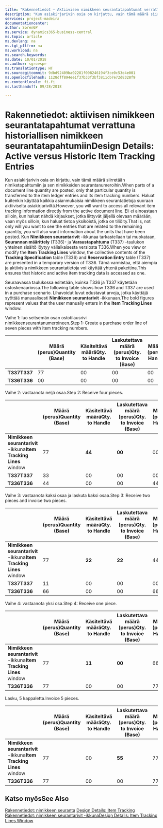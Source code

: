 ```yaml
---
title: "Rakennetiedot – Aktiivisen nimikkeen seurantatapahtumat verrattuna historiallisen nimikkeen seurantatapahtumiin | Microsoft Docs"
description: "Kun asiakirjarivin osia on kirjattu, vain tämä määrä siirretään nimiketapahtumiin ja sen nimikkeiden seurantanumeroihin. Haluat kuitenkin käyttää kaikkia asianmukaisia nimikkeen seurantatietoja suoraan aktiiviselta asiakirjariviltä. Eli ei ainoastaan silloin, kun haluat nähdä kirjaukset, jotka liittyvät jäljellä olevaan määrään, vaan myös silloin, kun haluat tietoa yksiköistä, jotka on tiliöity. Kun **Nimikkeen seurantarivit** -ikkunaa tarkastellaan tai muokataan, **Seurannan määrittely** (T336)- ja **Varaustapahtuma** (T337) -taulukon yhteinen sisältö löytyy väliaikaisesta versiosta T336. Tämä varmistaa, että aiempia ja aktiivisia nimikkeen seurantatietoja voi käyttää yhtenä pakettina."
services: project-madeira
documentationcenter: 
author: SorenGP
ms.service: dynamics365-business-central
ms.topic: article
ms.devlang: na
ms.tgt_pltfrm: na
ms.workload: na
ms.search.keywords: 
ms.date: 10/01/2018
ms.author: sgroespe
ms.translationtype: HT
ms.sourcegitcommit: 9dbd92409ba02281f008246194f3ce0c53e4e001
ms.openlocfilehash: 1128dff894ee1f37b33f3bf3811cb7e72d8328f9
ms.contentlocale: fi-fi
ms.lasthandoff: 09/28/2018

---
```

# <a name="design-details-active-versus-historic-item-tracking-entries"></a><span data-ttu-id="67045-107">Rakennetiedot: aktiivisen nimikkeen seurantatapahtumat verrattuna historiallisen nimikkeen seurantatapahtumiin</span><span class="sxs-lookup"><span data-stu-id="67045-107">Design Details: Active versus Historic Item Tracking Entries</span></span>
<span data-ttu-id="67045-108">Kun asiakirjarivin osia on kirjattu, vain tämä määrä siirretään nimiketapahtumiin ja sen nimikkeiden seurantanumeroihin.</span><span class="sxs-lookup"><span data-stu-id="67045-108">When parts of a document line quantity are posted, only that particular quantity is transferred to the item ledger entries and its item tracking numbers.</span></span> <span data-ttu-id="67045-109">Haluat kuitenkin käyttää kaikkia asianmukaisia nimikkeen seurantatietoja suoraan aktiiviselta asiakirjariviltä.</span><span class="sxs-lookup"><span data-stu-id="67045-109">However, you will want to access all relevant item tracking information directly from the active document line.</span></span> <span data-ttu-id="67045-110">Eli ei ainoastaan silloin, kun haluat nähdä kirjaukset, jotka liittyvät jäljellä olevaan määrään, vaan myös silloin, kun haluat tietoa yksiköistä, jotka on tiliöity.</span><span class="sxs-lookup"><span data-stu-id="67045-110">That is, not only will you want to see the entries that are related to the remaining quantity, you will also want information about the units that have been posted.</span></span> <span data-ttu-id="67045-111">Kun **Nimikkeen seurantarivit** -ikkunaa tarkastellaan tai muokataan, **Seurannan määrittely** (T336)- ja **Varaustapahtuma** (T337) -taulukon yhteinen sisältö löytyy väliaikaisesta versiosta T336.</span><span class="sxs-lookup"><span data-stu-id="67045-111">When you view or modify the **Item Tracking Lines** window, the collective contents of the **Tracking Specification** table (T336) and **Reservation Entry** table (T337) are presented in a temporary version of T336.</span></span> <span data-ttu-id="67045-112">Tämä varmistaa, että aiempia ja aktiivisia nimikkeen seurantatietoja voi käyttää yhtenä pakettina.</span><span class="sxs-lookup"><span data-stu-id="67045-112">This ensures that historic and active item tracking data is accessed as one.</span></span>  

 <span data-ttu-id="67045-113">Seuraavassa taulukossa esitetään, kuinka T336 ja T337 käytetään ostoskenaariossa.</span><span class="sxs-lookup"><span data-stu-id="67045-113">The following table shows how T336 and T337 are used in a purchase scenario.</span></span> <span data-ttu-id="67045-114">Lihavoidut luvut edustavat arvoja, jotka käyttäjä syöttää manuaalisesti **Nimikkeen seurantarivit** -ikkunaan.</span><span class="sxs-lookup"><span data-stu-id="67045-114">The bold figures represent values that the user manually enters in the **Item Tracking Lines** window.</span></span>  

 <span data-ttu-id="67045-115">Vaihe 1: luo seitsemän osan ostotilausrivi nimikkeenseurantanumeroineen.</span><span class="sxs-lookup"><span data-stu-id="67045-115">Step 1: Create a purchase order line of seven pieces with item tracking numbers.</span></span>  

||<span data-ttu-id="67045-116">**Määrä (perus)**</span><span class="sxs-lookup"><span data-stu-id="67045-116">**Quantity (Base)**</span></span>|<span data-ttu-id="67045-117">**Käsiteltävä määrä**</span><span class="sxs-lookup"><span data-stu-id="67045-117">**Qty. to Handle**</span></span>|<span data-ttu-id="67045-118">**Laskutettava määrä (perus)**</span><span class="sxs-lookup"><span data-stu-id="67045-118">**Qty. to Invoice (Base)**</span></span>|<span data-ttu-id="67045-119">**Määrä käsitelty (perus)**</span><span class="sxs-lookup"><span data-stu-id="67045-119">**Quantity Handled (Base)**</span></span>|<span data-ttu-id="67045-120">**Määrä laskutettu (perus)**</span><span class="sxs-lookup"><span data-stu-id="67045-120">**Quantity Invoiced (Base)**</span></span>|  
|-|----------------------------------------------|--------------------------------------------|------------------------------------------------------|-------------------------------------------------------|--------------------------------------------------------|  
|<span data-ttu-id="67045-121">**T337**</span><span class="sxs-lookup"><span data-stu-id="67045-121">**T337**</span></span>|<span data-ttu-id="67045-122">7</span><span class="sxs-lookup"><span data-stu-id="67045-122">7</span></span>|<span data-ttu-id="67045-123">0</span><span class="sxs-lookup"><span data-stu-id="67045-123">0</span></span>|<span data-ttu-id="67045-124">0</span><span class="sxs-lookup"><span data-stu-id="67045-124">0</span></span>|<span data-ttu-id="67045-125">0</span><span class="sxs-lookup"><span data-stu-id="67045-125">0</span></span>|<span data-ttu-id="67045-126">0</span><span class="sxs-lookup"><span data-stu-id="67045-126">0</span></span>|  
|<span data-ttu-id="67045-127">**T336**</span><span class="sxs-lookup"><span data-stu-id="67045-127">**T336**</span></span>|<span data-ttu-id="67045-128">0</span><span class="sxs-lookup"><span data-stu-id="67045-128">0</span></span>|<span data-ttu-id="67045-129">0</span><span class="sxs-lookup"><span data-stu-id="67045-129">0</span></span>|<span data-ttu-id="67045-130">0</span><span class="sxs-lookup"><span data-stu-id="67045-130">0</span></span>|<span data-ttu-id="67045-131">0</span><span class="sxs-lookup"><span data-stu-id="67045-131">0</span></span>|<span data-ttu-id="67045-132">0</span><span class="sxs-lookup"><span data-stu-id="67045-132">0</span></span>|  

 <span data-ttu-id="67045-133">Vaihe 2: vastaanota neljä osaa.</span><span class="sxs-lookup"><span data-stu-id="67045-133">Step 2: Receive four pieces.</span></span>  

||<span data-ttu-id="67045-134">**Määrä (perus)**</span><span class="sxs-lookup"><span data-stu-id="67045-134">**Quantity (Base)**</span></span>|<span data-ttu-id="67045-135">**Käsiteltävä määrä**</span><span class="sxs-lookup"><span data-stu-id="67045-135">**Qty. to Handle**</span></span>|<span data-ttu-id="67045-136">**Laskutettava määrä (perus)**</span><span class="sxs-lookup"><span data-stu-id="67045-136">**Qty. to Invoice (Base)**</span></span>|<span data-ttu-id="67045-137">**Määrä käsitelty (perus)**</span><span class="sxs-lookup"><span data-stu-id="67045-137">**Quantity Handled (Base)**</span></span>|<span data-ttu-id="67045-138">**Määrä laskutettu (perus)**</span><span class="sxs-lookup"><span data-stu-id="67045-138">**Quantity Invoiced (Base)**</span></span>|  
|-|----------------------------------------------|--------------------------------------------|------------------------------------------------------|-------------------------------------------------------|--------------------------------------------------------|  
|<span data-ttu-id="67045-139">**Nimikkeen seurantarivit** -ikkuna</span><span class="sxs-lookup"><span data-stu-id="67045-139">**Item Tracking Lines** window</span></span>|<span data-ttu-id="67045-140">7</span><span class="sxs-lookup"><span data-stu-id="67045-140">7</span></span>|<span data-ttu-id="67045-141">**4**</span><span class="sxs-lookup"><span data-stu-id="67045-141">**4**</span></span>|<span data-ttu-id="67045-142">**0**</span><span class="sxs-lookup"><span data-stu-id="67045-142">**0**</span></span>|<span data-ttu-id="67045-143">0</span><span class="sxs-lookup"><span data-stu-id="67045-143">0</span></span>|<span data-ttu-id="67045-144">0</span><span class="sxs-lookup"><span data-stu-id="67045-144">0</span></span>|  
|<span data-ttu-id="67045-145">**T337**</span><span class="sxs-lookup"><span data-stu-id="67045-145">**T337**</span></span>|<span data-ttu-id="67045-146">3</span><span class="sxs-lookup"><span data-stu-id="67045-146">3</span></span>|<span data-ttu-id="67045-147">0</span><span class="sxs-lookup"><span data-stu-id="67045-147">0</span></span>|<span data-ttu-id="67045-148">0</span><span class="sxs-lookup"><span data-stu-id="67045-148">0</span></span>|<span data-ttu-id="67045-149">0</span><span class="sxs-lookup"><span data-stu-id="67045-149">0</span></span>|<span data-ttu-id="67045-150">0</span><span class="sxs-lookup"><span data-stu-id="67045-150">0</span></span>|  
|<span data-ttu-id="67045-151">**T336**</span><span class="sxs-lookup"><span data-stu-id="67045-151">**T336**</span></span>|<span data-ttu-id="67045-152">4</span><span class="sxs-lookup"><span data-stu-id="67045-152">4</span></span>|<span data-ttu-id="67045-153">0</span><span class="sxs-lookup"><span data-stu-id="67045-153">0</span></span>|<span data-ttu-id="67045-154">0</span><span class="sxs-lookup"><span data-stu-id="67045-154">0</span></span>|<span data-ttu-id="67045-155">4</span><span class="sxs-lookup"><span data-stu-id="67045-155">4</span></span>|<span data-ttu-id="67045-156">0</span><span class="sxs-lookup"><span data-stu-id="67045-156">0</span></span>|  

 <span data-ttu-id="67045-157">Vaihe 3: vastaanota kaksi osaa ja laskuta kaksi osaa.</span><span class="sxs-lookup"><span data-stu-id="67045-157">Step 3: Receive two pieces and invoice two pieces.</span></span>  

||<span data-ttu-id="67045-158">**Määrä (perus)**</span><span class="sxs-lookup"><span data-stu-id="67045-158">**Quantity (Base)**</span></span>|<span data-ttu-id="67045-159">**Käsiteltävä määrä**</span><span class="sxs-lookup"><span data-stu-id="67045-159">**Qty. to Handle**</span></span>|<span data-ttu-id="67045-160">**Laskutettava määrä (perus)**</span><span class="sxs-lookup"><span data-stu-id="67045-160">**Qty. to Invoice (Base)**</span></span>|<span data-ttu-id="67045-161">**Määrä käsitelty (perus)**</span><span class="sxs-lookup"><span data-stu-id="67045-161">**Quantity Handled (Base)**</span></span>|<span data-ttu-id="67045-162">**Määrä laskutettu (perus)**</span><span class="sxs-lookup"><span data-stu-id="67045-162">**Quantity Invoiced (Base)**</span></span>|  
|-|----------------------------------------------|--------------------------------------------|------------------------------------------------------|-------------------------------------------------------|--------------------------------------------------------|  
|<span data-ttu-id="67045-163">**Nimikkeen seurantarivit** -ikkuna</span><span class="sxs-lookup"><span data-stu-id="67045-163">**Item Tracking Lines** window</span></span>|<span data-ttu-id="67045-164">7</span><span class="sxs-lookup"><span data-stu-id="67045-164">7</span></span>|<span data-ttu-id="67045-165">**2**</span><span class="sxs-lookup"><span data-stu-id="67045-165">**2**</span></span>|<span data-ttu-id="67045-166">**2**</span><span class="sxs-lookup"><span data-stu-id="67045-166">**2**</span></span>|<span data-ttu-id="67045-167">4</span><span class="sxs-lookup"><span data-stu-id="67045-167">4</span></span>|<span data-ttu-id="67045-168">0</span><span class="sxs-lookup"><span data-stu-id="67045-168">0</span></span>|  
|<span data-ttu-id="67045-169">**T337**</span><span class="sxs-lookup"><span data-stu-id="67045-169">**T337**</span></span>|<span data-ttu-id="67045-170">1</span><span class="sxs-lookup"><span data-stu-id="67045-170">1</span></span>|<span data-ttu-id="67045-171">0</span><span class="sxs-lookup"><span data-stu-id="67045-171">0</span></span>|<span data-ttu-id="67045-172">0</span><span class="sxs-lookup"><span data-stu-id="67045-172">0</span></span>|<span data-ttu-id="67045-173">0</span><span class="sxs-lookup"><span data-stu-id="67045-173">0</span></span>|<span data-ttu-id="67045-174">0</span><span class="sxs-lookup"><span data-stu-id="67045-174">0</span></span>|  
|<span data-ttu-id="67045-175">**T336**</span><span class="sxs-lookup"><span data-stu-id="67045-175">**T336**</span></span>|<span data-ttu-id="67045-176">6</span><span class="sxs-lookup"><span data-stu-id="67045-176">6</span></span>|<span data-ttu-id="67045-177">0</span><span class="sxs-lookup"><span data-stu-id="67045-177">0</span></span>|<span data-ttu-id="67045-178">0</span><span class="sxs-lookup"><span data-stu-id="67045-178">0</span></span>|<span data-ttu-id="67045-179">6</span><span class="sxs-lookup"><span data-stu-id="67045-179">6</span></span>|<span data-ttu-id="67045-180">2</span><span class="sxs-lookup"><span data-stu-id="67045-180">2</span></span>|  

 <span data-ttu-id="67045-181">Vaihe 4: vastaanota yksi osa.</span><span class="sxs-lookup"><span data-stu-id="67045-181">Step 4: Receive one piece.</span></span>  

||<span data-ttu-id="67045-182">**Määrä (perus)**</span><span class="sxs-lookup"><span data-stu-id="67045-182">**Quantity (Base)**</span></span>|<span data-ttu-id="67045-183">**Käsiteltävä määrä**</span><span class="sxs-lookup"><span data-stu-id="67045-183">**Qty. to Handle**</span></span>|<span data-ttu-id="67045-184">**Laskutettava määrä (perus)**</span><span class="sxs-lookup"><span data-stu-id="67045-184">**Qty. to Invoice (Base)**</span></span>|<span data-ttu-id="67045-185">**Määrä käsitelty (perus)**</span><span class="sxs-lookup"><span data-stu-id="67045-185">**Quantity Handled (Base)**</span></span>|<span data-ttu-id="67045-186">**Määrä laskutettu (perus)**</span><span class="sxs-lookup"><span data-stu-id="67045-186">**Quantity Invoiced (Base)**</span></span>|  
|-|----------------------------------------------|--------------------------------------------|------------------------------------------------------|-------------------------------------------------------|--------------------------------------------------------|  
|<span data-ttu-id="67045-187">**Nimikkeen seurantarivit** -ikkuna</span><span class="sxs-lookup"><span data-stu-id="67045-187">**Item Tracking Lines** window</span></span>|<span data-ttu-id="67045-188">7</span><span class="sxs-lookup"><span data-stu-id="67045-188">7</span></span>|<span data-ttu-id="67045-189">**1**</span><span class="sxs-lookup"><span data-stu-id="67045-189">**1**</span></span>|<span data-ttu-id="67045-190">**0**</span><span class="sxs-lookup"><span data-stu-id="67045-190">**0**</span></span>|<span data-ttu-id="67045-191">6</span><span class="sxs-lookup"><span data-stu-id="67045-191">6</span></span>|<span data-ttu-id="67045-192">2</span><span class="sxs-lookup"><span data-stu-id="67045-192">2</span></span>|  
|<span data-ttu-id="67045-193">**T336**</span><span class="sxs-lookup"><span data-stu-id="67045-193">**T336**</span></span>|<span data-ttu-id="67045-194">7</span><span class="sxs-lookup"><span data-stu-id="67045-194">7</span></span>|<span data-ttu-id="67045-195">0</span><span class="sxs-lookup"><span data-stu-id="67045-195">0</span></span>|<span data-ttu-id="67045-196">0</span><span class="sxs-lookup"><span data-stu-id="67045-196">0</span></span>|<span data-ttu-id="67045-197">7</span><span class="sxs-lookup"><span data-stu-id="67045-197">7</span></span>|<span data-ttu-id="67045-198">2</span><span class="sxs-lookup"><span data-stu-id="67045-198">2</span></span>|  

 <span data-ttu-id="67045-199">Lasku, 5 kappaletta.</span><span class="sxs-lookup"><span data-stu-id="67045-199">Invoice 5 pieces.</span></span>  

||<span data-ttu-id="67045-200">**Määrä (perus)**</span><span class="sxs-lookup"><span data-stu-id="67045-200">**Quantity (Base)**</span></span>|<span data-ttu-id="67045-201">**Käsiteltävä määrä**</span><span class="sxs-lookup"><span data-stu-id="67045-201">**Qty. to Handle**</span></span>|<span data-ttu-id="67045-202">**Laskutettava määrä (perus)**</span><span class="sxs-lookup"><span data-stu-id="67045-202">**Qty. to Invoice (Base)**</span></span>|<span data-ttu-id="67045-203">**Määrä käsitelty (perus)**</span><span class="sxs-lookup"><span data-stu-id="67045-203">**Quantity Handled (Base)**</span></span>|<span data-ttu-id="67045-204">**Määrä laskutettu (perus)**</span><span class="sxs-lookup"><span data-stu-id="67045-204">**Quantity Invoiced (Base)**</span></span>|  
|-|----------------------------------------------|--------------------------------------------|------------------------------------------------------|-------------------------------------------------------|--------------------------------------------------------|  
|<span data-ttu-id="67045-205">**Nimikkeen seurantarivit** -ikkuna</span><span class="sxs-lookup"><span data-stu-id="67045-205">**Item Tracking Lines** window</span></span>|<span data-ttu-id="67045-206">7</span><span class="sxs-lookup"><span data-stu-id="67045-206">7</span></span>|<span data-ttu-id="67045-207">0</span><span class="sxs-lookup"><span data-stu-id="67045-207">0</span></span>|<span data-ttu-id="67045-208">**5**</span><span class="sxs-lookup"><span data-stu-id="67045-208">**5**</span></span>|<span data-ttu-id="67045-209">7</span><span class="sxs-lookup"><span data-stu-id="67045-209">7</span></span>|<span data-ttu-id="67045-210">2</span><span class="sxs-lookup"><span data-stu-id="67045-210">2</span></span>|  
|<span data-ttu-id="67045-211">**T336**</span><span class="sxs-lookup"><span data-stu-id="67045-211">**T336**</span></span>|<span data-ttu-id="67045-212">7</span><span class="sxs-lookup"><span data-stu-id="67045-212">7</span></span>|<span data-ttu-id="67045-213">0</span><span class="sxs-lookup"><span data-stu-id="67045-213">0</span></span>|<span data-ttu-id="67045-214">0</span><span class="sxs-lookup"><span data-stu-id="67045-214">0</span></span>|<span data-ttu-id="67045-215">7</span><span class="sxs-lookup"><span data-stu-id="67045-215">7</span></span>|<span data-ttu-id="67045-216">7</span><span class="sxs-lookup"><span data-stu-id="67045-216">7</span></span>|  

## <a name="see-also"></a><span data-ttu-id="67045-217">Katso myös</span><span class="sxs-lookup"><span data-stu-id="67045-217">See Also</span></span>  
 <span data-ttu-id="67045-218">[Rakennetiedot: nimikkeen seuranta](design-details-item-tracking.md) </span><span class="sxs-lookup"><span data-stu-id="67045-218">[Design Details: Item Tracking](design-details-item-tracking.md) </span></span>  
 [<span data-ttu-id="67045-219">Rakennetiedot: nimikkeen seurantarivit -ikkuna</span><span class="sxs-lookup"><span data-stu-id="67045-219">Design Details: Item Tracking Lines Window</span></span>](design-details-item-tracking-lines-window.md)

